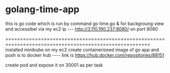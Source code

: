 # golang-time-app


this is go code which is run by command 
go time.go &  for backgroung view  and accessibel via my ec2 ip ---  http://3.110.190.237:8080/  on port 8080

=======================================================================================================
installed minibube on my ec2
create containerizeed image of go app 
and push is to docker hub ---- link is https://hub.docker.com/repositories/88151

create pod and expose it on 30001 as per task 


